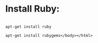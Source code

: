 <html><body><h1>Install Ruby:</h1>



```

apt-get install ruby

apt-get install rubygems</body></html>